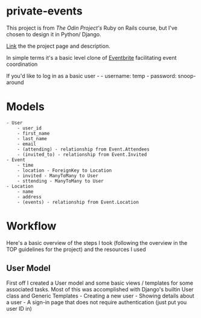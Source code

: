 # private-events

This project is from *The Odin Project's* Ruby on Rails course, but I've chosen to design it in Python/ Django.

[Link](https://www.theodinproject.com/courses/ruby-on-rails/lessons/associations) the the project page and description. 

In simple terms it's a basic level clone of [Eventbrite](http://www.eventbrite.com/) facilitating event coordination


If you'd like to log in as a basic user - 
    - username: temp
    - password: snoop-around

# Models 
    - User
        - user_id
        - first_name
        - last_name
        - email
        - (attending) - relationship from Event.Attendees
        - (invited_to) - relationship from Event.Invited
    - Event
        - time
        - location - ForeignKey to Location
        - invited - ManyToMany to User
        - sttending - ManyToMany to User
    - Location
        - name
        - address
        - (events) - relationship from Event.Location


# Workflow

Here's a basic overview of the steps I took (following the overview in the TOP guidelines for the project) and the resources I used

## User Model
First off I created a User model and some basic views / templates for some associated tasks.  Most of this was accomplished with Django's builtin User class and Generic Templates
    - Creating a new user
    - Showing details about a user
    - A sign-in page that does not require authentication (just put you user ID in)
